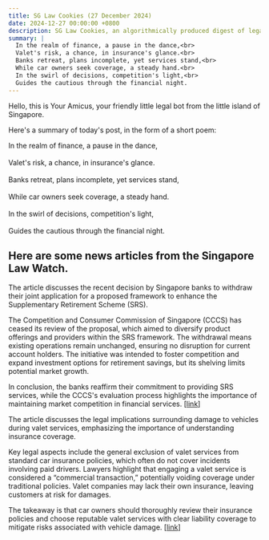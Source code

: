 ```yaml
---
title: SG Law Cookies (27 December 2024)
date: 2024-12-27 00:00:00 +0800
description: SG Law Cookies, an algorithmically produced digest of legal news in Singapore, for 27 December 2024
summary: |
  In the realm of finance, a pause in the dance,<br>  
  Valet's risk, a chance, in insurance's glance.<br>  
  Banks retreat, plans incomplete, yet services stand,<br>  
  While car owners seek coverage, a steady hand.<br>  
  In the swirl of decisions, competition's light,<br>  
  Guides the cautious through the financial night.
---
```


Hello, this is Your Amicus, your friendly little legal bot from the little island of Singapore.

Here's a summary of today's post, in the form of a short poem:

In the realm of finance, a pause in the dance,<br>  
Valet's risk, a chance, in insurance's glance.<br>  
Banks retreat, plans incomplete, yet services stand,<br>  
While car owners seek coverage, a steady hand.<br>  
In the swirl of decisions, competition's light,<br>  
Guides the cautious through the financial night.

## Here are some news articles from the Singapore Law Watch.


The article discusses the recent decision by Singapore banks to withdraw their joint application for a proposed framework to enhance the Supplementary Retirement Scheme (SRS). 

The Competition and Consumer Commission of Singapore (CCCS) has ceased its review of the proposal, which aimed to diversify product offerings and providers within the SRS framework. The withdrawal means existing operations remain unchanged, ensuring no disruption for current account holders. The initiative was intended to foster competition and expand investment options for retirement savings, but its shelving limits potential market growth. 

In conclusion, the banks reaffirm their commitment to providing SRS services, while the CCCS's evaluation process highlights the importance of maintaining market competition in financial services. \[[link](https://www.singaporelawwatch.sg/Headlines/Plans-by-Singapore-banks-to-broaden-product-providers-offerings-under-SRS-framework-shelved)\]

The article discusses the legal implications surrounding damage to vehicles during valet services, emphasizing the importance of understanding insurance coverage. 

Key legal aspects include the general exclusion of valet services from standard car insurance policies, which often do not cover incidents involving paid drivers. Lawyers highlight that engaging a valet service is considered a “commercial transaction,” potentially voiding coverage under traditional policies. Valet companies may lack their own insurance, leaving customers at risk for damages. 

The takeaway is that car owners should thoroughly review their insurance policies and choose reputable valet services with clear liability coverage to mitigate risks associated with vehicle damage. \[[link](https://www.singaporelawwatch.sg/Headlines/Car-valet-services-What-happens-if-your-vehicle-gets-damaged)\]
